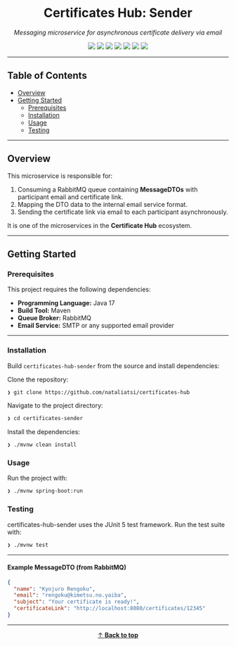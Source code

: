 <h1 align="center">Certificates Hub: Sender</h1>

<p align="center"><em>Messaging microservice for asynchronous certificate delivery via email</em></p>

<p align="center">
  <img src="https://img.shields.io/badge/Status-In%20Development-4CAF50?style=flat">
  <img src="https://img.shields.io/badge/Java-17-4CAF50?style=flat&logo=java&logoColor=white">
  <img src="https://img.shields.io/badge/Spring%20Boot-3.x-4CAF50?style=flat&logo=spring-boot&logoColor=white">
  <img src="https://img.shields.io/badge/RabbitMQ-Queue-4CAF50?style=flat&logo=rabbitmq&logoColor=white">
  <img src="https://img.shields.io/badge/REST%20API-Design-4CAF50?style=flat&logo=OpenAPI-Initiative&logoColor=white">
  <img src="https://img.shields.io/badge/JUnit5-Test-4CAF50?style=flat&logo=junit5&logoColor=white">
  <img src="https://img.shields.io/badge/Maven-Build-4CAF50?style=flat&logo=apache-maven&logoColor=white">
</p>

---

## Table of Contents

- [Overview](#overview)
- [Getting Started](#getting-started)
    - [Prerequisites](#prerequisites)
    - [Installation](#installation)
    - [Usage](#usage)
    - [Testing](#testing)

---

## Overview

This microservice is responsible for:

1. Consuming a RabbitMQ queue containing **MessageDTOs** with participant email and certificate link.
2. Mapping the DTO data to the internal email service format.
3. Sending the certificate link via email to each participant asynchronously.

It is one of the microservices in the **Certificate Hub** ecosystem.

---

## Getting Started

### Prerequisites

This project requires the following dependencies:

- **Programming Language:** Java 17
- **Build Tool:** Maven
- **Queue Broker:** RabbitMQ
- **Email Service:** SMTP or any supported email provider

---

### Installation

Build `certificates-hub-sender` from the source and install dependencies:

Clone the repository:

```bash
❯ git clone https://github.com/nataliatsi/certificates-hub
```

Navigate to the project directory:

```bash
❯ cd certificates-sender
```

Install the dependencies:

```bash
❯ ./mvnw clean install
```

### Usage

Run the project with:

```bash
❯ ./mvnw spring-boot:run
```

### Testing

certificates-hub-sender uses the JUnit 5 test framework. Run the test suite with:

```bash
❯ ./mvnw test
```

---

#### Example MessageDTO (from RabbitMQ)

```json
{
  "name": "Kyojuro Rengoku",
  "email": "rengoku@kimetsu.no.yaiba",
  "subject": "Your certificate is ready!",
  "certificateLink": "http://localhost:8080/certificates/12345"
}
```

---

<div align="center">

[↑ **Back to top**](#certificates-hub-sender)

</div>
